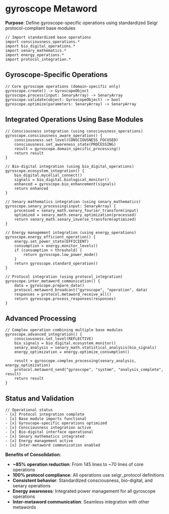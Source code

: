 # gyroscope Metaword

**Purpose**: Define gyroscope-specific operations using standardized Seigr protocol-compliant base modules

```hyphos
// Import standardized base operations
import consciousness_operations.*
import bio_digital_operations.*
import senary_mathematics.*
import energy_operations.*
import protocol_integration.*

```

## Gyroscope-Specific Operations

```hyphos
// Core gyroscope operations (domain-specific only)
gyroscope.create() -> GyroscopeObject
gyroscope.process(input: SenaryArray) -> SenaryArray
gyroscope.validate(object: GyroscopeObject) -> bool
gyroscope.optimize(parameters: SenaryArray) -> SenaryArray
```

## Integrated Operations Using Base Modules

```hyphos
// Consciousness integration (using consciousness_operations)
gyroscope.consciousness_aware_operation() {
    consciousness.set_level(CONSCIOUSNESS_FOCUSED)
    consciousness.set_awareness_state(PROCESSING)
    result = gyroscope.domain_specific_processing()
    return result
}

// Bio-digital integration (using bio_digital_operations)
gyroscope.ecosystem_integration() {
    bio_digital.mycelial_connect()
    signals = bio_digital.biological_monitor()
    enhanced = gyroscope.bio_enhancement(signals)
    return enhanced
}

// Senary mathematics integration (using senary_mathematics)
gyroscope.senary_processing(input: SenaryArray) {
    processed = senary_math.senary_fourier_transform(input)
    optimized = senary_math.senary_optimization(processed)
    return senary_math.senary_inverse_transform(optimized)
}

// Energy management integration (using energy_operations)
gyroscope.energy_efficient_operation() {
    energy.set_power_state(EFFICIENT)
    consumption = energy.monitor_levels()
    if (consumption > threshold) {
        return gyroscope.low_power_mode()
    }
    return gyroscope.standard_operation()
}

// Protocol integration (using protocol_integration)
gyroscope.inter_metaword_communication() {
    data = gyroscope.prepare_data()
    protocol.metaword_broadcast("gyroscope", "operation", data)
    responses = protocol.metaword_receive_all()
    return gyroscope.process_responses(responses)
}
```

## Advanced Processing

```hyphos
// Complex operation combining multiple base modules
gyroscope.advanced_integration() {
    consciousness.set_level(REFLECTIVE)
    bio_signals = bio_digital.ecosystem_monitor()
    senary_analysis = senary_math.statistical_analysis(bio_signals)
    energy_optimization = energy.optimize_consumption()
    
    result = gyroscope.complex_processing(senary_analysis, energy_optimization)
    protocol.metaword_send("gyroscope", "system", "analysis_complete", result)
    return result
}
```

## Status and Validation

```hyphos
// Operational status
- [x] Protocol integration complete
- [x] Base module imports functional  
- [x] Gyroscope-specific operations optimized
- [x] Consciousness integration active
- [x] Bio-digital interface operational
- [x] Senary mathematics integrated
- [x] Energy management active
- [x] Inter-metaword communication enabled
```

**Benefits of Consolidation**:
- **~85% operation reduction**: From 145 lines to ~70 lines of core operations
- **100% protocol compliance**: All operations use seigr_protocol definitions
- **Consistent behavior**: Standardized consciousness, bio-digital, and senary operations
- **Energy awareness**: Integrated power management for all gyroscope operations
- **Inter-metaword communication**: Seamless integration with other metawords
